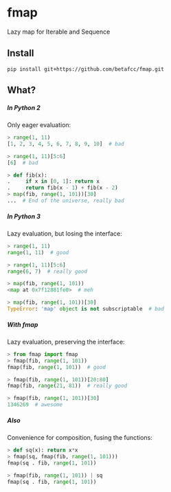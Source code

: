 # fmap
Lazy map for Iterable and Sequence


Install
-------

    pip install git+https://github.com/betafcc/fmap.git

What?
-----

##### In Python 2
Only eager evaluation:
```py
> range(1, 11)
[1, 2, 3, 4, 5, 6, 7, 8, 9, 10]  # bad

> range(1, 11)[5:6]
[6]  # bad

> def fib(x):
.     if x in [0, 1]: return x
.     return fib(x - 1) + fib(x - 2)
> map(fib, range(1, 101))[30]
...  # End of the universe, really bad
```

##### In Python 3
Lazy evaluation, but losing the interface:
```py
> range(1, 11)
range(1, 11)  # good

> range(1, 11)[5:6]
range(6, 7)  # really good

> map(fib, range(1, 101))
<map at 0x7f12881fe0>  # meh

> map(fib, range(1, 101))[30]
TypeError: 'map' object is not subscriptable  # bad
```

##### With fmap
Lazy evaluation, preserving the interface:
```py
> from fmap import fmap
> fmap(fib, range(1, 101))
fmap(fib, range(1, 101))  # good

> fmap(fib, range(1, 101))[20:80]
fmap(fib, range(21, 81))  # really good

> fmap(fib, range(1, 101))[30]
1346269  # awesome
```

##### Also
Convenience for composition, fusing the functions:
```py
> def sq(x): return x*x
> fmap(sq, fmap(fib, range(1, 101)))
fmap(sq . fib, range(1, 101))

> fmap(fib, range(1, 101)) | sq
fmap(sq . fib, range(1, 101))
```
